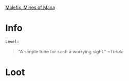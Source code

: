 <!-- TITLE: A Bard -->

[Malefix, Mines of Mana](malefix)

# Info

```perl
Level: 
```
> "A simple tune for such a worrying sight."
> *~Thrule*


# Loot